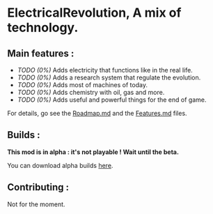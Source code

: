 # ElectricalRevolution, A mix of technology.

## Main features :

* _TODO (0%)_ Adds electricity that functions like in the real life.
* _TODO (0%)_ Adds a research system that regulate the evolution.
* _TODO (0%)_ Adds most of machines of today.
* _TODO (0%)_ Adds chemistry with oil, gas and more.
* _TODO (0%)_ Adds useful and powerful things for the end of game.

For details, go see the [Roadmap.md](../master/Roadmap.md) and the [Features.md](../master/Features.md) files.

## Builds :

__This mod is in alpha : it's not playable ! Wait until the beta.__
  
You can download alpha builds [here](https://github.com/Axelandre42/ElectricalRevolution/releases).

## Contributing :

Not for the moment.
